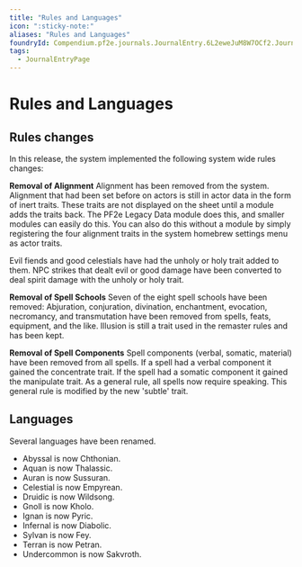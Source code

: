 ```yaml
---
title: "Rules and Languages"
icon: ":sticky-note:"
aliases: "Rules and Languages"
foundryId: Compendium.pf2e.journals.JournalEntry.6L2eweJuM8W7OCf2.JournalEntryPage.HtFFpq0n6tjZqLOO
tags:
  - JournalEntryPage
---
```


# Rules and Languages
## Rules changes

In this release, the system implemented the following system wide rules changes:

**Removal of Alignment** Alignment has been removed from the system. Alignment that had been set before on actors is still in actor data in the form of inert traits. These traits are not displayed on the sheet until a module adds the traits back. The PF2e Legacy Data module does this, and smaller modules can easily do this. You can also do this without a module by simply registering the four alignment traits in the system homebrew settings menu as actor traits.

Evil fiends and good celestials have had the unholy or holy trait added to them. NPC strikes that dealt evil or good damage have been converted to deal spirit damage with the unholy or holy trait.

**Removal of Spell Schools** Seven of the eight spell schools have been removed: Abjuration, conjuration, divination, enchantment, evocation, necromancy, and transmutation have been removed from spells, feats, equipment, and the like. Illusion is still a trait used in the remaster rules and has been kept.

**Removal of Spell Components** Spell components (verbal, somatic, material) have been removed from all spells. If a spell had a verbal component it gained the concentrate trait. If the spell had a somatic component it gained the manipulate trait. As a general rule, all spells now require speaking. This general rule is modified by the new 'subtle' trait.

## Languages

Several languages have been renamed.

*   Abyssal is now Chthonian.
*   Aquan is now Thalassic.
*   Auran is now Sussuran.
*   Celestial is now Empyrean.
*   Druidic is now Wildsong.
*   Gnoll is now Kholo.
*   Ignan is now Pyric.
*   Infernal is now Diabolic.
*   Sylvan is now Fey.
*   Terran is now Petran.
*   Undercommon is now Sakvroth.